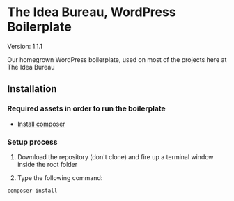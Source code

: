 # The Idea Bureau, WordPress Boilerplate

Version: 1.1.1

Our homegrown WordPress boilerplate, used on most of the projects here at The Idea Bureau

## **Installation**

### Required assets in order to run the boilerplate

- [Install composer](https://getcomposer.org/doc/00-intro.md)

### Setup process

1. Download the repository (don't clone) and fire up a terminal window inside the root folder

2. Type the following command:

```
composer install
```
